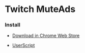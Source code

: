 # Twitch MuteAds

### Install

- [Download in Chrome Web Store](https://chrome.google.com/webstore/detail/jpcjejphfbpbnjahcnfgcjjodoopgdgb)

- [UserScript](https://github.com/spddl/Twitch-MuteAds/blob/master/content.js)
